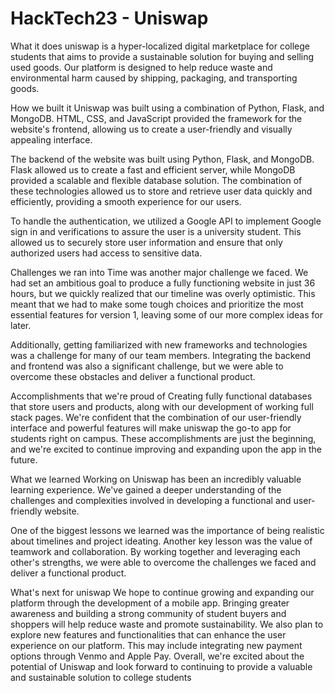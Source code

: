 # HackTech23 - Uniswap

What it does
uniswap is a hyper-localized digital marketplace for college students that aims to provide a sustainable solution for buying and selling used goods. Our platform is designed to help reduce waste and environmental harm caused by shipping, packaging, and transporting goods.

How we built it
Uniswap was built using a combination of Python, Flask, and MongoDB. HTML, CSS, and JavaScript provided the framework for the website's frontend, allowing us to create a user-friendly and visually appealing interface.

The backend of the website was built using Python, Flask, and MongoDB. Flask allowed us to create a fast and efficient server, while MongoDB provided a scalable and flexible database solution. The combination of these technologies allowed us to store and retrieve user data quickly and efficiently, providing a smooth experience for our users.

To handle the authentication, we utilized a Google API to implement Google sign in and verifications to assure the user is a university student. This allowed us to securely store user information and ensure that only authorized users had access to sensitive data.

Challenges we ran into
Time was another major challenge we faced. We had set an ambitious goal to produce a fully functioning website in just 36 hours, but we quickly realized that our timeline was overly optimistic. This meant that we had to make some tough choices and prioritize the most essential features for version 1, leaving some of our more complex ideas for later.

Additionally, getting familiarized with new frameworks and technologies was a challenge for many of our team members. Integrating the backend and frontend was also a significant challenge, but we were able to overcome these obstacles and deliver a functional product.

Accomplishments that we're proud of
Creating fully functional databases that store users and products, along with our development of working full stack pages. We're confident that the combination of our user-friendly interface and powerful features will make uniswap the go-to app for students right on campus. These accomplishments are just the beginning, and we're excited to continue improving and expanding upon the app in the future.

What we learned
Working on Uniswap has been an incredibly valuable learning experience. We've gained a deeper understanding of the challenges and complexities involved in developing a functional and user-friendly website.

One of the biggest lessons we learned was the importance of being realistic about timelines and project ideating. Another key lesson was the value of teamwork and collaboration. By working together and leveraging each other's strengths, we were able to overcome the challenges we faced and deliver a functional product.

What's next for uniswap
We hope to continue growing and expanding our platform through the development of a mobile app. Bringing greater awareness and building a strong community of student buyers and shoppers will help reduce waste and promote sustainability. We also plan to explore new features and functionalities that can enhance the user experience on our platform. This may include integrating new payment options through Venmo and Apple Pay. Overall, we're excited about the potential of Uniswap and look forward to continuing to provide a valuable and sustainable solution to college students

